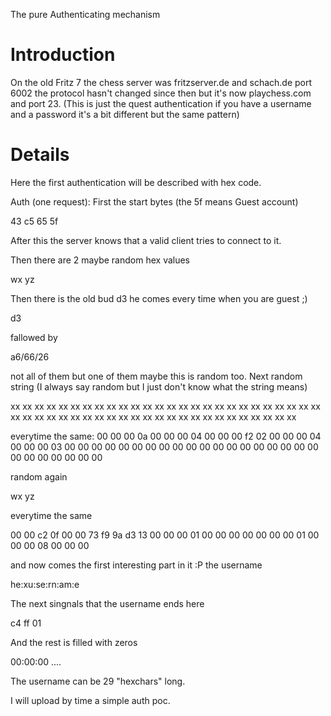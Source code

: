 The pure Authenticating mechanism

# Introduction #
On the old Fritz 7 the chess server was fritzserver.de and schach.de port 6002 the protocol hasn't changed since then but it's now playchess.com and port 23.
(This is just the quest authentication if you have a username and a password it's a bit different but the same pattern)

# Details #

Here the first authentication will be described with hex code.

Auth (one request):
First the start bytes (the 5f means Guest account)

43 c5 65 5f

After this the server knows that a valid client tries to connect to it.

Then there are 2 maybe random hex values

wx yz

Then there is the old bud d3 he comes every time when you are guest ;)

d3

fallowed by

a6/66/26

not all of them but one of them maybe this is random too.
Next random string (I always say random but I just don't know what the string means)

xx xx xx xx xx xx xx xx xx xx xx xx xx xx xx xx xx xx xx xx xx xx xx xx xx xx xx xx xx xx xx xx xx xx xx xx xx xx xx xx xx xx xx xx xx xx xx xx xx xx

everytime the same:
00 00 00 0a 00 00 00 04 00 00 00 f2 02 00 00 00 04 00 00 00 03 00 00 00 00 00 00 00 00 00 00 00 00 00 00 00 00 00 00 00 00 00 00 00 00 00 00

random again

wx yz


everytime the same

00 00 c2 0f 00 00 73 f9 9a d3 13 00 00 00 01 00 00 00 00 00 00 00 01 00 00 00 08 00 00 00

and now comes the first interesting part in it :P the username

he:xu:se:rn:am:e

The next singnals that the username ends here

c4 ff 01

And the rest is filled with zeros

00:00:00 ....

The username can be 29 "hexchars" long.

I will upload by time a simple auth poc.